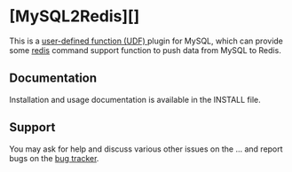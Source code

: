 [MySQL2Redis][]
===============

This is a [user-defined function (UDF) ][UDF] plugin for MySQL, which can
provide some [redis][Redis] command support function
to push data from MySQL to Redis.

[UDF]: http://dev.mysql.com/doc/refman/5.1/en/adding-functions.html
[Redis]: http://redis.io/

Documentation
-------------

Installation and usage documentation is available in the INSTALL file.


Support
-------

You may ask for help and discuss various other issues on
the ... and report bugs on the [bug tracker][].

[bug tracker]: http://github.com/jackeylu/mysql2redis/issues


